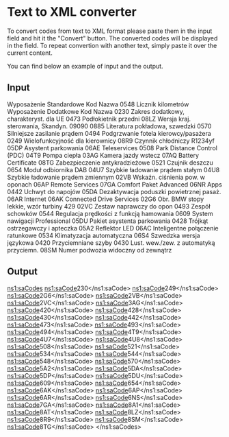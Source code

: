 # Text to XML converter

To convert codes from text to XML format please paste them in the input field and hit it the "Convert" button.
The converted codes will be displayed in the field.
To repeat convertion with another text, simply paste it over the current content.

You can find below an example of input and the output.

## Input

Wyposażenie Standardowe
Kod
Nazwa
0548
Licznik kilometrów
Wyposażenie Dodatkowe
Kod
Nazwa
0230
Zakres dodatkowy, charakteryst. dla UE
0473
Podłokietnik przedni
08LZ
Wersja kraj. sterowania, Skandyn. 09090
0885
Literatura pokładowa, szwedzki
0570
Silniejsze zasilanie prądem
0494
Podgrzwanie fotela kierowcy/pasażera
0249
Wielofunkcyjność dla kierownicy
08R9
Czynnik chłodniczy R1234yf
05DP
Asystent parkowania
06AE
Teleservices
0508
Park Distance Control (PDC)
04T9
Pompa ciepła
03AG
Kamera jazdy wstecz
07AQ
Battery Certificate
08TG
Zabezpieczenie antykradzieżowe
0521
Czujnik deszczu
0654
Moduł odbiornika DAB
04U7
Szybkie ładowanie prądem stałym
04U8
Szybkie ładowanie prądem zmiennym
02VB
Wskaźn. ciśnienia pow. w oponach
06AP
Remote Services
07GA
Comfort Paket Advanced
06NR
Apps
0442
Uchwyt do napojów
05DA
Dezaktywacja poduszki powietrznej pasaż.
06AR
Internet
06AK
Connected Drive Services
02G6
Obr. BMW stopy lekkie, wzór turbiny 429
02VC
Zestaw naprawczy do opon
0493
Zespół schowków
0544
Regulacja prędkości z funkcją hamowania
0609
System nawigacji Professional
05DU
Pakiet asystenta parkowania
0428
Trójkąt ostrzegawczy i apteczka
05A2
Reflektor LED
06AC
Inteligentne połączenie ratunkowe
0534
Klimatyzacja automatyczna
06S4
Szwedzka wersja językowa
0420
Przyciemniane szyby
0430
Lust. wew./zew. z automatyką przyciemn.
08SM
Numer podwozia widoczny od zewnątrz

## Output

<ns1:saCodes>
<ns1:saCode>230</ns1:saCode>
<ns1:saCode>249</ns1:saCode>
<ns1:saCode>2G6</ns1:saCode>
<ns1:saCode>2VB</ns1:saCode>
<ns1:saCode>2VC</ns1:saCode>
<ns1:saCode>3AG</ns1:saCode>
<ns1:saCode>420</ns1:saCode>
<ns1:saCode>428</ns1:saCode>
<ns1:saCode>430</ns1:saCode>
<ns1:saCode>442</ns1:saCode>
<ns1:saCode>473</ns1:saCode>
<ns1:saCode>493</ns1:saCode>
<ns1:saCode>494</ns1:saCode>
<ns1:saCode>4T9</ns1:saCode>
<ns1:saCode>4U7</ns1:saCode>
<ns1:saCode>4U8</ns1:saCode>
<ns1:saCode>508</ns1:saCode>
<ns1:saCode>521</ns1:saCode>
<ns1:saCode>534</ns1:saCode>
<ns1:saCode>544</ns1:saCode>
<ns1:saCode>548</ns1:saCode>
<ns1:saCode>570</ns1:saCode>
<ns1:saCode>5A2</ns1:saCode>
<ns1:saCode>5DA</ns1:saCode>
<ns1:saCode>5DP</ns1:saCode>
<ns1:saCode>5DU</ns1:saCode>
<ns1:saCode>609</ns1:saCode>
<ns1:saCode>654</ns1:saCode>
<ns1:saCode>6AK</ns1:saCode>
<ns1:saCode>6AP</ns1:saCode>
<ns1:saCode>6AR</ns1:saCode>
<ns1:saCode>6NS</ns1:saCode>
<ns1:saCode>7GA</ns1:saCode>
<ns1:saCode>8A1</ns1:saCode>
<ns1:saCode>8AT</ns1:saCode>
<ns1:saCode>8LZ</ns1:saCode>
<ns1:saCode>8R9</ns1:saCode>
<ns1:saCode>8SM</ns1:saCode>
<ns1:saCode>8TG</ns1:saCode>
</ns1:saCodes>
